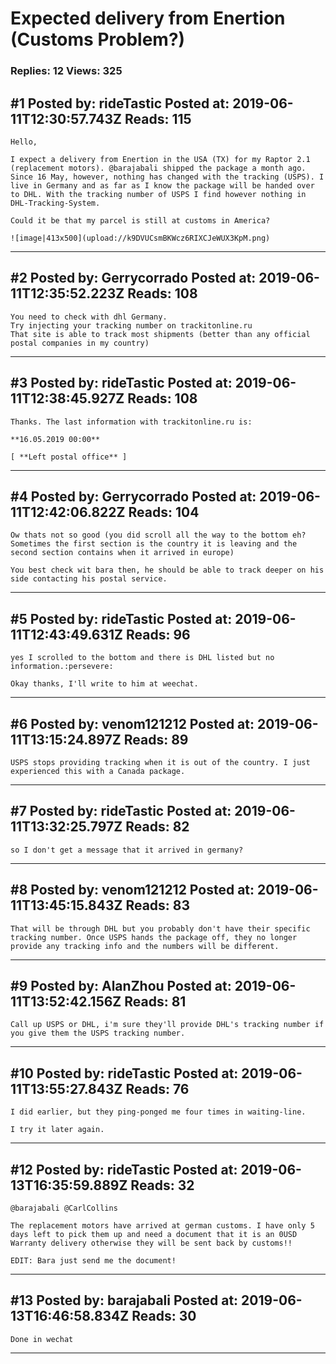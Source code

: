 # Expected delivery from Enertion (Customs Problem?)

### Replies: 12 Views: 325

## \#1 Posted by: rideTastic Posted at: 2019-06-11T12:30:57.743Z Reads: 115

```
Hello,

I expect a delivery from Enertion in the USA (TX) for my Raptor 2.1 (replacement motors). @barajabali shipped the package a month ago. Since 16 May, however, nothing has changed with the tracking (USPS). I live in Germany and as far as I know the package will be handed over to DHL. With the tracking number of USPS I find however nothing in DHL-Tracking-System. 

Could it be that my parcel is still at customs in America?

![image|413x500](upload://k9DVUCsmBKWcz6RIXCJeWUX3KpM.png)
```

---
## \#2 Posted by: Gerrycorrado Posted at: 2019-06-11T12:35:52.223Z Reads: 108

```
You need to check with dhl Germany.
Try injecting your tracking number on trackitonline.ru
That site is able to track most shipments (better than any official postal companies in my country)
```

---
## \#3 Posted by: rideTastic Posted at: 2019-06-11T12:38:45.927Z Reads: 108

```
Thanks. The last information with trackitonline.ru is:

**16.05.2019 00:00**

[ **Left postal office** ]
```

---
## \#4 Posted by: Gerrycorrado Posted at: 2019-06-11T12:42:06.822Z Reads: 104

```
Ow thats not so good (you did scroll all the way to the bottom eh? Sometimes the first section is the country it is leaving and the second section contains when it arrived in europe)

You best check wit bara then, he should be able to track deeper on his side contacting his postal service.
```

---
## \#5 Posted by: rideTastic Posted at: 2019-06-11T12:43:49.631Z Reads: 96

```
yes I scrolled to the bottom and there is DHL listed but no information.:persevere:

Okay thanks, I'll write to him at weechat.
```

---
## \#6 Posted by: venom121212 Posted at: 2019-06-11T13:15:24.897Z Reads: 89

```
USPS stops providing tracking when it is out of the country. I just experienced this with a Canada package.
```

---
## \#7 Posted by: rideTastic Posted at: 2019-06-11T13:32:25.797Z Reads: 82

```
so I don't get a message that it arrived in germany?
```

---
## \#8 Posted by: venom121212 Posted at: 2019-06-11T13:45:15.843Z Reads: 83

```
That will be through DHL but you probably don't have their specific tracking number. Once USPS hands the package off, they no longer provide any tracking info and the numbers will be different.
```

---
## \#9 Posted by: AlanZhou Posted at: 2019-06-11T13:52:42.156Z Reads: 81

```
Call up USPS or DHL, i'm sure they'll provide DHL's tracking number if you give them the USPS tracking number.
```

---
## \#10 Posted by: rideTastic Posted at: 2019-06-11T13:55:27.843Z Reads: 76

```
I did earlier, but they ping-ponged me four times in waiting-line.

I try it later again.
```

---
## \#12 Posted by: rideTastic Posted at: 2019-06-13T16:35:59.889Z Reads: 32

```
@barajabali @CarlCollins

The replacement motors have arrived at german customs. I have only 5 days left to pick them up and need a document that it is an 0USD Warranty delivery otherwise they will be sent back by customs!!

EDIT: Bara just send me the document!
```

---
## \#13 Posted by: barajabali Posted at: 2019-06-13T16:46:58.834Z Reads: 30

```
Done in wechat
```

---

